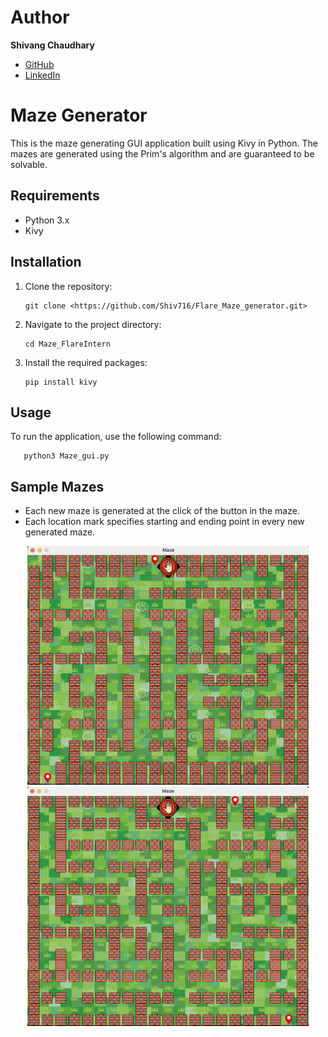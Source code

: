 # Author
**Shivang Chaudhary**
  - [GitHub](https://github.com/Shiv716)
  - [LinkedIn](https://www.linkedin.com/in/shivang-chaudhary-2235831b5/)

# Maze Generator

This is the maze generating GUI application built using Kivy in Python. The mazes are generated using the Prim's algorithm and are guaranteed to be solvable.

## Requirements

- Python 3.x
- Kivy

## Installation

1. Clone the repository:
    ```
    git clone <https://github.com/Shiv716/Flare_Maze_generator.git>
    ```
2. Navigate to the project directory:
    ```
    cd Maze_FlareIntern
    ```
3. Install the required packages:
    ```
    pip install kivy
    ```

## Usage

To run the application, use the following command:
 ```
    python3 Maze_gui.py
 ```

## Sample Mazes
- Each new maze is generated at the click of the button in the maze.<br>
- Each location mark specifies starting and ending point in every new generated maze.
<p align="center">
  <img src="Product_images/maze1.png" alt="First Window" width="450">
  <img src="Product_images/maze2.png" alt="First Window" width="450">
</p>
